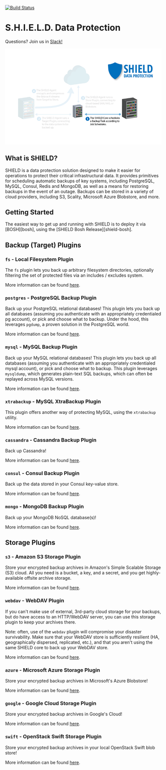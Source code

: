 [![Build Status](https://travis-ci.org/starkandwayne/shield.svg)](https://travis-ci.org/starkandwayne/shield)

S.H.I.E.L.D. Data Protection
============================

Questions? Join us in [Slack!](http://shieldproject.io/community/#slack)

![SHIELD Architectural Diagram](docs/images/arch.gif)

What is SHIELD?
---------------

SHIELD is a data protection solution designed to make it easier for
operations to protect their critical infrastructural data.  It provides
primitives for scheduling automatic backups of key systems, including
PostgreSQL, MySQL, Consul, Redis and MongoDB, as well as a means for
restoring backups in the event of an outage.  Backups can be stored in a
variety of cloud providers, including S3, Scality, Microsoft Azure
Blobstore, and more.

Getting Started
---------------

The easiest way to get up and running with SHIELD is to deploy it via
[BOSH][bosh], using the [SHIELD Bosh Release][shield-bosh].

Backup (Target) Plugins
-----------------------

### `fs` - Local Filesystem Plugin

The `fs` plugin lets you back up arbitrary filesystem directories,
optionally filtering the set of protected files via an includes / excludes
system.

More information can be found
[here](https://godoc.org/github.com/starkandwayne/shield/plugin/fs).


### `postgres` - PostgreSQL Backup Plugin

Back up your PostgreSQL relational databases!  This plugin lets you back up
all databases (assuming you authenticate with an appropriately credentialed
pg account), or pick and choose what to backup.  Under the hood, this
leverages `pgdump`, a proven solution in the PostgreSQL world.

More information can be found
[here](https://godoc.org/github.com/starkandwayne/shield/plugin/postgres).

### `mysql` - MySQL Backup Plugin

Back up your MySQL relational databases!  This plugin lets you back up all
databases (assuming you authenticate with an appropriately credentialed
mysql account), or pick and choose what to backup.  This plugin leverages
`mysqldump`, which generates plain-text SQL backups, which can often be
replayed across MySQL versions.

More information can be found
[here](https://godoc.org/github.com/starkandwayne/shield/plugin/mysql).

### `xtrabackup` - MySQL XtraBackup Plugin

This plugin offers another way of protecting MySQL, using the `xtrabackup`
utility.

More information can be found
[here](https://godoc.org/github.com/starkandwayne/shield/plugin/xtrabackup).

### `cassandra` - Cassandra Backup Plugin

Back up Cassandra!

More information can be found
[here](https://godoc.org/github.com/starkandwayne/shield/plugin/cassandra).

### `consul` - Consul Backup Plugin

Back up the data stored in your Consul key-value store.

More information can be found
[here](https://godoc.org/github.com/starkandwayne/shield/plugin/consul).

### `mongo` - MongoDB Backup Plugin

Back up your MongoDB NoSQL database(s)!

More information can be found
[here](https://godoc.org/github.com/starkandwayne/shield/plugin/mongo).

Storage Plugins
---------------

### `s3` - Amazon S3 Storage Plugin

Store your encrypted backup archives in Amazon's Simple Scalable Storage
(S3) cloud.  All you need is a bucket, a key, and a secret, and you get
highly-available offsite archive storage.

More information can be found
[here](https://godoc.org/github.com/starkandwayne/shield/plugin/s3).

### `webdav` - WebDAV Plugin

If you can't make use of external, 3rd-party cloud storage for your backups,
but do have access to an HTTP/WebDAV server, you can use this storage plugin
to keep your archives there.

Note: often, use of the `webdav` plugin will compromise your disaster
survivability.  Make sure that your WebDAV store is sufficiently resilient
(HA, geographically dispersed, replicated, etc.), and that you aren't using
the same SHIELD core to back up your WebDAV store.

More information can be found
[here](https://godoc.org/github.com/starkandwayne/shield/plugin/webdav).

### `azure` - Microsoft Azure Storage Plugin

Store your encrypted backup archives in Microsoft's Azure Blobstore!

More information can be found
[here](https://godoc.org/github.com/starkandwayne/shield/plugin/azure).

### `google` - Google Cloud Storage Plugin

Store your encrypted backup archives in Google's Cloud!

More information can be found
[here](https://godoc.org/github.com/starkandwayne/shield/plugin/google).

### `swift` - OpenStack Swift Storage Plugin

Store your encrypted backup archives in your local OpenStack Swift blob
store!

More information can be found
[here](https://godoc.org/github.com/starkandwayne/shield/plugin/swift).
